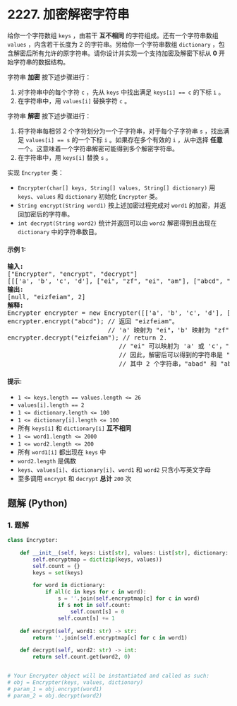 # 2227. 加密解密字符串
给你一个字符数组 `keys` ，由若干 **互不相同** 的字符组成。还有一个字符串数组 `values` ，内含若干长度为 2 的字符串。另给你一个字符串数组 `dictionary` ，包含解密后所有允许的原字符串。请你设计并实现一个支持加密及解密下标从 **0** 开始字符串的数据结构。

字符串 **加密** 按下述步骤进行：

1. 对字符串中的每个字符 `c` ，先从 `keys` 中找出满足 `keys[i] == c` 的下标 `i` 。
2. 在字符串中，用 `values[i]` 替换字符 `c` 。

字符串 **解密** 按下述步骤进行：

1. 将字符串每相邻 2 个字符划分为一个子字符串，对于每个子字符串 `s` ，找出满足 `values[i] == s` 的一个下标 `i` 。如果存在多个有效的 `i` ，从中选择 **任意** 一个。这意味着一个字符串解密可能得到多个解密字符串。
2. 在字符串中，用 `keys[i]` 替换 `s` 。

实现 `Encrypter` 类：

* `Encrypter(char[] keys, String[] values, String[] dictionary)` 用 `keys`、`values` 和 `dictionary` 初始化 `Encrypter` 类。
* `String encrypt(String word1)` 按上述加密过程完成对 `word1` 的加密，并返回加密后的字符串。
* `int decrypt(String word2)` 统计并返回可以由 `word2` 解密得到且出现在 `dictionary` 中的字符串数目。

#### 示例 1:
<pre>
<strong>输入:</strong>
["Encrypter", "encrypt", "decrypt"]
[[['a', 'b', 'c', 'd'], ["ei", "zf", "ei", "am"], ["abcd", "acbd", "adbc", "badc", "dacb", "cadb", "cbda", "abad"]], ["abcd"], ["eizfeiam"]]
<strong>输出:</strong>
[null, "eizfeiam", 2]
<strong>解释:</strong>
Encrypter encrypter = new Encrypter([['a', 'b', 'c', 'd'], ["ei", "zf", "ei", "am"], ["abcd", "acbd", "adbc", "badc", "dacb", "cadb", "cbda", "abad"]);
encrypter.encrypt("abcd"); // 返回 "eizfeiam"。
                           // 'a' 映射为 "ei"，'b' 映射为 "zf"，'c' 映射为 "ei"，'d' 映射为 "am"。
encrypter.decrypt("eizfeiam"); // return 2.
                              // "ei" 可以映射为 'a' 或 'c'，"zf" 映射为 'b'，"am" 映射为 'd'。
                              // 因此，解密后可以得到的字符串是 "abad"，"cbad"，"abcd" 和 "cbcd"。
                              // 其中 2 个字符串，"abad" 和 "abcd"，在 dictionary 中出现，所以答案是 2 。
</pre>

#### 提示:
* `1 <= keys.length == values.length <= 26`
* `values[i].length == 2`
* `1 <= dictionary.length <= 100`
* `1 <= dictionary[i].length <= 100`
* 所有 `keys[i]` 和 `dictionary[i]` **互不相同**
* `1 <= word1.length <= 2000`
* `1 <= word2.length <= 200`
* 所有 `word1[i]` 都出现在 `keys` 中
* `word2.length` 是偶数
* `keys`、`values[i]`、`dictionary[i]`、`word1` 和 `word2` 只含小写英文字母
* 至多调用 `encrypt` 和 `decrypt` **总计** `200` 次

## 题解 (Python)

### 1. 题解
```Python
class Encrypter:

    def __init__(self, keys: List[str], values: List[str], dictionary: List[str]):
        self.encryptmap = dict(zip(keys, values))
        self.count = {}
        keys = set(keys)

        for word in dictionary:
            if all(c in keys for c in word):
                s = ''.join(self.encryptmap[c] for c in word)
                if s not in self.count:
                    self.count[s] = 0
                self.count[s] += 1

    def encrypt(self, word1: str) -> str:
        return ''.join(self.encryptmap[c] for c in word1)

    def decrypt(self, word2: str) -> int:
        return self.count.get(word2, 0)


# Your Encrypter object will be instantiated and called as such:
# obj = Encrypter(keys, values, dictionary)
# param_1 = obj.encrypt(word1)
# param_2 = obj.decrypt(word2)
```

